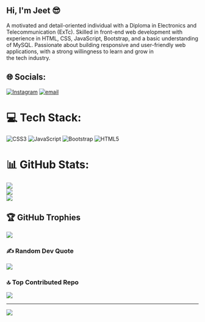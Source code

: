 ## Hi, I'm  Jeet 😎

A motivated and detail-oriented individual with a Diploma in Electronics and Telecommunication (ExTc). Skilled in front-end web development with experience in HTML, CSS, JavaScript, Bootstrap, and a basic understanding of MySQL. Passionate about building responsive and user-friendly web applications, with a strong willingness to learn and grow in the tech industry.


## 🌐 Socials:
[![Instagram](https://img.shields.io/badge/Instagram-%23E4405F.svg?logo=Instagram&logoColor=white)](https://instagram.com/jeet_t16) [![email](https://img.shields.io/badge/Email-D14836?logo=gmail&logoColor=white)](mailto:jeetthakur1607@gmail.com) 

# 💻 Tech Stack:
![CSS3](https://img.shields.io/badge/css3-%231572B6.svg?style=flat&logo=css3&logoColor=white) ![JavaScript](https://img.shields.io/badge/javascript-%23323330.svg?style=flat&logo=javascript&logoColor=%23F7DF1E) ![Bootstrap](https://img.shields.io/badge/bootstrap-%238511FA.svg?style=flat&logo=bootstrap&logoColor=white) ![HTML5](https://img.shields.io/badge/html5-%23E34F26.svg?style=flat&logo=html5&logoColor=white)
# 📊 GitHub Stats:
![](https://github-readme-stats.vercel.app/api?username=CodeTech07&theme=blue-green&hide_border=false&include_all_commits=false&count_private=false)<br/>
![](https://nirzak-streak-stats.vercel.app/?user=CodeTech07&theme=blue-green&hide_border=false)<br/>
![](https://github-readme-stats.vercel.app/api/top-langs/?username=CodeTech07&theme=blue-green&hide_border=false&include_all_commits=false&count_private=false&layout=compact)

## 🏆 GitHub Trophies
![](https://github-profile-trophy.vercel.app/?username=CodeTech07&theme=radical&no-frame=false&no-bg=false&margin-w=4)

### ✍️ Random Dev Quote
![](https://quotes-github-readme.vercel.app/api?type=horizontal&theme=tokyonight)

### 🔝 Top Contributed Repo
![](https://github-contributor-stats.vercel.app/api?username=CodeTech07&limit=5&theme=dark&combine_all_yearly_contributions=true)

---
[![](https://visitcount.itsvg.in/api?id=CodeTech07&icon=2&color=3)](https://visitcount.itsvg.in)

<!-- Proudly created with GPRM ( https://gprm.itsvg.in ) -->
